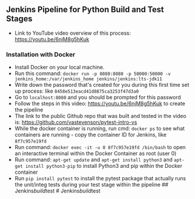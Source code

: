 ## Jenkins Pipeline for Python Build and Test Stages
* Link to YouTube video overview of this process: https://youtu.be/6njM8g5hKuk
### Installation with Docker
* Install Docker on your local machine.
* Run this command: `docker run -p 8080:8080 -p 50000:50000 -v jenkins_home:/var/jenkins_home jenkins/jenkins:lts-jdk11`
* Write down the password that's created for you during this first time set up process: like `8458e513eacd41d8875ca3253f47d3a0`
* Go to `localhost:8080` and you should be prompted for this password 
* Follow the steps in this video: https://youtu.be/6njM8g5hKuk to create the pipeline 
* The link to the public Github repo that was built and tested in the video is: https://github.com/vastevenson/pytest-intro-vs
* While the docker container is running, run cmd: `docker ps` to see what containers are running - copy the container ID for Jenkins, like `8f7c957e19fd`
* Run command: `docker exec -it -u 0 8f7c957e19fd /bin/bash` to open an interactive terminal within the Docker Container as root (user 0) 
* Run command: `apt-get update` and `apt-get install python3` and `apt-get install python3-pip` to install Python3 and pip within the Docker container 
* Run `pip install pytest` to install the pytest package that actually runs the unit/integ tests during your test stage within the pipeline
##   J e n k i n s _ b u i l d _ t e s t  
 #   J e n k i n s _ b u i l d _ t e s t  
 